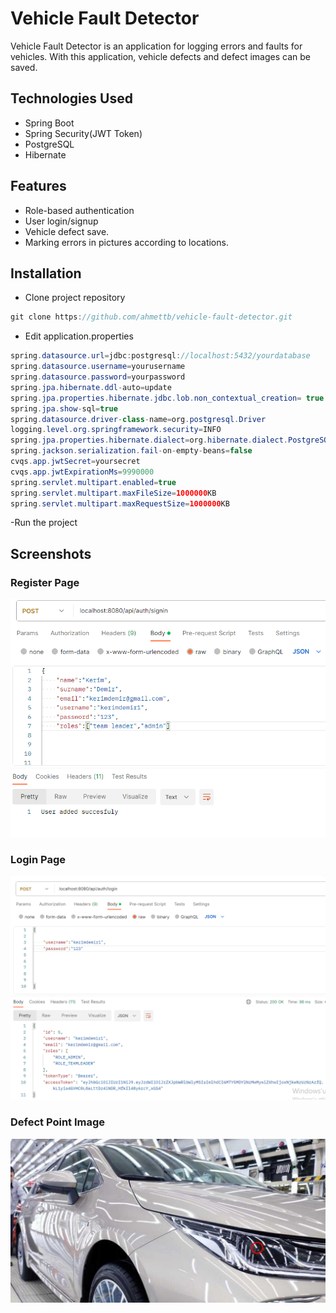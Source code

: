 
# Vehicle Fault Detector

Vehicle Fault Detector is an application for logging errors and faults for vehicles. With this application, vehicle defects and defect images can be saved.

## Technologies Used

- Spring Boot
- Spring Security(JWT Token)
- PostgreSQL
- Hibernate
    
## Features

- Role-based authentication
- User login/signup
- Vehicle defect save.
- Marking errors in pictures according to locations.


  
## Installation

 - Clone project repository
```java
git clone https://github.com/ahmettb/vehicle-fault-detector.git

```

- Edit application.properties

```java
spring.datasource.url=jdbc:postgresql://localhost:5432/yourdatabase
spring.datasource.username=yourusername
spring.datasource.password=yourpassword
spring.jpa.hibernate.ddl-auto=update
spring.jpa.properties.hibernate.jdbc.lob.non_contextual_creation= true
spring.jpa.show-sql=true
spring.datasource.driver-class-name=org.postgresql.Driver
logging.level.org.springframework.security=INFO
spring.jpa.properties.hibernate.dialect=org.hibernate.dialect.PostgreSQLDialect
spring.jackson.serialization.fail-on-empty-beans=false
cvqs.app.jwtSecret=yoursecret
cvqs.app.jwtExpirationMs=9990000
spring.servlet.multipart.enabled=true 
spring.servlet.multipart.maxFileSize=1000000KB
spring.servlet.multipart.maxRequestSize=1000000KB
```
-Run the project
  
## Screenshots

### Register Page
![Register Page](register.png)

### Login Page
![Login Page](login.png)

### Defect Point Image
![Defect Point](defect-point.png)

